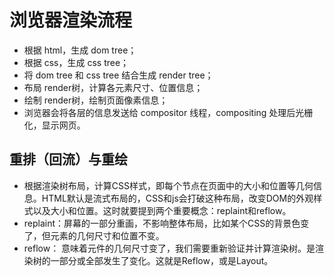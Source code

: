 # 浏览器渲染流程
- 根据 html，生成 dom tree；
- 根据 css，生成 css tree；
- 将 dom tree 和 css tree 结合生成 render tree；
- 布局 render树，计算各元素尺寸、位置信息；
- 绘制 render树，绘制页面像素信息；
- 浏览器会将各层的信息发送给 compositor 线程，compositing 处理后光栅化，显示网页。

## 重排（回流）与重绘
- 根据渲染树布局，计算CSS样式，即每个节点在页面中的大小和位置等几何信息。HTML默认是流式布局的，CSS和js会打破这种布局，改变DOM的外观样式以及大小和位置。这时就要提到两个重要概念：replaint和reflow。
- replaint：屏幕的一部分重画，不影响整体布局，比如某个CSS的背景色变了，但元素的几何尺寸和位置不变。
- reflow： 意味着元件的几何尺寸变了，我们需要重新验证并计算渲染树。是渲染树的一部分或全部发生了变化。这就是Reflow，或是Layout。
